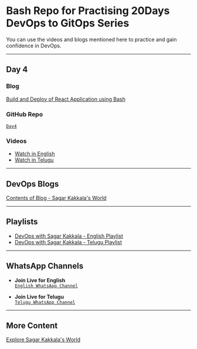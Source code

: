 # **Bash Repo for Practising 20Days DevOps to GitOps Series**

You can use the videos and blogs mentioned here to practice and gain confidence in DevOps.

---

## **Day 4**

### **Blog**  
[Build and Deploy of React Application using Bash](https://www.sagarkakkalasworld.com/2024/04/build-deploy-series-part-4-build-and.html)

### **GitHub Repo**  
[`Day4`](https://github.com/sagarkakkalasworld/Day4)

### **Videos**
- [Watch in English](https://youtu.be/mFqlMhEMCLw?feature=shared)  
- [Watch in Telugu](https://youtu.be/8lIFB3tttCc?feature=shared)

---

## **DevOps Blogs**
[Contents of Blog - Sagar Kakkala's World](https://www.sagarkakkalasworld.com/p/contents-of-blog-sagar-kakkalas-world.html)

---

## **Playlists**
- [DevOps with Sagar Kakkala - English Playlist](https://www.youtube.com/playlist?list=PLlMNTzKKV4R585f9o-Og8Cd4V9sc6w8yA)  
- [DevOps with Sagar Kakkala - Telugu Playlist](https://www.youtube.com/playlist?list=PLlMNTzKKV4R5AX7SfRrA6EQhuocVKhlnK)

---

## **WhatsApp Channels**
- **Join Live for English**  
[`English WhatsApp Channel`](https://www.whatsapp.com/channel/0029VaynRs5Fy72JakyNOv3d)
  
- **Join Live for Telugu**  
[`Telugu WhatsApp Channel`](https://www.whatsapp.com/channel/0029Vau5goh30LKSrJyOoS1f)

---

## **More Content**  
[Explore Sagar Kakkala's World](https://linktr.ee/sagar_kakkalas_world)
